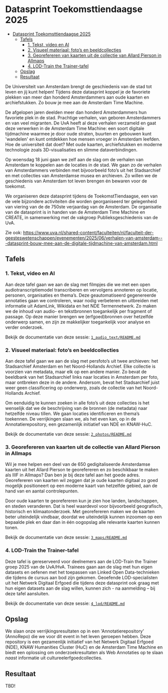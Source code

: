 # Datasprint Toekomsttiendaagse 2025

- [Datasprint Toekomsttiendaagse 2025](#datasprint-toekomsttiendaagse-2025)
  - [Tafels](#tafels)
    - [1. Tekst, video en AI](#1-tekst-video-en-ai)
    - [2. Visueel materiaal: foto’s en beeldcollecties](#2-visueel-materiaal-fotos-en-beeldcollecties)
    - [3. Georefereren van kaarten uit de collectie van Allard Pierson in Allmaps](#3-georefereren-van-kaarten-uit-de-collectie-van-allard-pierson-in-allmaps)
    - [4. LOD-Train the Trainer-tafel](#4-lod-train-the-trainer-tafel)
  - [Opslag](#opslag)
  - [Resultaat](#resultaat)

De Universiteit van Amsterdam brengt de geschiedenis van de stad tot leven en jij kunt helpen! Tijdens deze datasprint koppel je de favoriete plekken van meer dan honderd Amsterdammers aan oude kaarten en archiefstukken. Zo bouw je mee aan de Amsterdam Time Machine.

De afgelopen jaren deelden meer dan honderd Amsterdammers hun favoriete plek in de stad. Prachtige verhalen, van geboren Amsterdammers en van veel migranten. De UvA heeft al deze verhalen verzameld en gaat deze verwerken in de Amsterdam Time Machine: een soort digitale tijdmachine waarmee je door oude straten, buurten en gebouwen kunt 'wandelen' en kunt ontdekken hoe mensen vroeger in Amsterdam leefden. Hoe de universiteit dat doet? Met oude kaarten, archiefstukken en moderne technologie zoals 3D-visualisaties en slimme dataverbindingen.

Op woensdag 18 juni gaan we zelf aan de slag om de verhalen van Amsterdam te koppelen aan de locaties in de stad. We gaan zo de verhalen van Amsterdammers verbinden met bijvoorbeeld foto’s uit het Stadsarchief en met collecties van Amsterdamse musea en archieven. Zo willen we de geschiedenis van Amsterdam tot leven brengen én bewaren voor de toekomst.

We organiseren deze datasprint tijdens de ToekomstTiendaagse, een van de vele bijzondere activiteiten die worden georganiseerd ter gelegenheid van viering van de de 750ste verjaardag van de Amsterdam. De organisatie van de datasprint is in handen van de Amsterdam Time Machine en CREATE, in samenwerking met de vakgroep Publieksgeschiedenis van de UvA.

Zie ook: https://www.uva.nl/shared-content/faculteiten/nl/faculteit-der-geesteswetenschappen/evenementen/2025/06/verhalen-van-amsterdam---datasprint-bouw-mee-aan-de-digitale-tijdmachine-van-amsterdam.html

## Tafels

### 1. Tekst, video en AI

Aan deze tafel gaan we aan de slag met filmpjes die we met een open audiotranscriptiemodel transcriberen en vervolgens annoteren op locatie, personen, organisaties en thema’s. Deze geautomatiseerd gegenereerde annotaties gaan we controleren, waar nodig verbeteren en uitbreiden met informatie uit AdamLink, Wikidata en het NDE Termennetwerk. Zo maken we de inhoud van audio- en tekstbronnen toegankelijk per fragment of passage. Op deze manier brengen we (erfgoed)bronnen over hetzelfde onderwerp samen, en zijn ze makkelijker toegankelijk voor analyse en verder onderzoek.

Bekijk de documentatie van deze sessie: [`1_audio_text/README.md`](1_audio_text/README.md)

### 2. Visueel materiaal: foto’s en beeldcollecties

Aan deze tafel gaan we aan de slag met persfoto’s uit twee archieven: het Stadsarchief Amsterdam en het Noord-Hollands Archief. Elke collectie is voorzien van metadata, maar elk op een andere manier. Zo bevat de beeldbank van het Stadsarchief links naar locaties in Amsterdam per foto, maar ontbreken deze in de andere. Andersom, bevat het Stadsarchief juist weer geen classificering op onderwerp, zoals de collectie van het Noord-Hollands Archief. 

Om eenduidig te kunnen zoeken in alle foto’s uit deze collecties is het wenselijk dat we de beschrijving van de bronnen (de metadata) naar hetzelfde niveau tillen. We gaan locaties identificeren en thema’s toekennen. De verrijkingen slaan we, als het even kan, op in de Annotatierepository, een gezamenlijk initiatief van NDE en KNAW-HuC.

Bekijk de documentatie van deze sessie: [`2_photos/README.md`](2_photos/README.md)

### 3. Georefereren van kaarten uit de collectie van Allard Pierson in Allmaps

Wil je mee helpen een deel van de 650 gedigitaliseerde Amsterdamse kaarten uit het Allard Pierson te georefereren en zo beschikbaar te maken als IIIF in Allmaps? Dan ben je bij deze tafel aan het goede adres. Georefereren van kaarten wil zeggen dat je oude kaarten digitaal zo goed mogelijk positioneert op een moderne kaart van hetzelfde gebied, aan de hand van en aantal controlepunten.

Door oude kaarten te georefereren kun je zien hoe landen, landschappen, en steden veranderen. Dat is heel waardevol voor bijvoorbeeld geografisch, historisch en klimaatonderzoek. Met georefereren maken we de kaarten beter uiteindelijk vindbaar, doordat we uiteindelijk kunnen inzoomen op een bepaalde plek en daar dan in één oogopslag alle relevante kaarten kunnen tonen.

Bekijk de documentatie van deze sessie: [`3_maps/README.md`](3_maps/README.md)

### 4. LOD-Train the Trainer-tafel

Deze tafel is gereserveerd voor deelnemers aan de LOD-Train the Trainer groep 2025 van de UvA/HvA. Trainees gaan aan de slag met hun eigen datasets en oefenen met het toepassen van Linked Open Data-technieken die tijdens de cursus aan bod zijn gekomen. Geoefende LOD-specialisten uit het Netwerk Digitaal Erfgoed die tijdens deze datasprint ook graag met hun eigen datasets aan de slag willen, kunnen zich - na aanmelding – bij deze tafel aansluiten.

Bekijk de documentatie van deze sessie: [`4_lod/README.md`](4_lod/README.md)

## Opslag

We slaan onze verrijkingsresultaten op in een 'Annotatierepository' (AnnoRepo) die we voor dit event in het leven geroepen hebben. Deze repository is een gezamenlijk initiatief van het Netwerk Digitaal Erfgoed (NDE), KNAW Humanities Cluster (HuC) en de Amsterdam Time Machine en biedt een oplossing om onderzoekresultaten als Web Annotaties op te slaan _naast_ informatie uit cultureelerfgoedcollecties.

## Resultaat

TBD!
